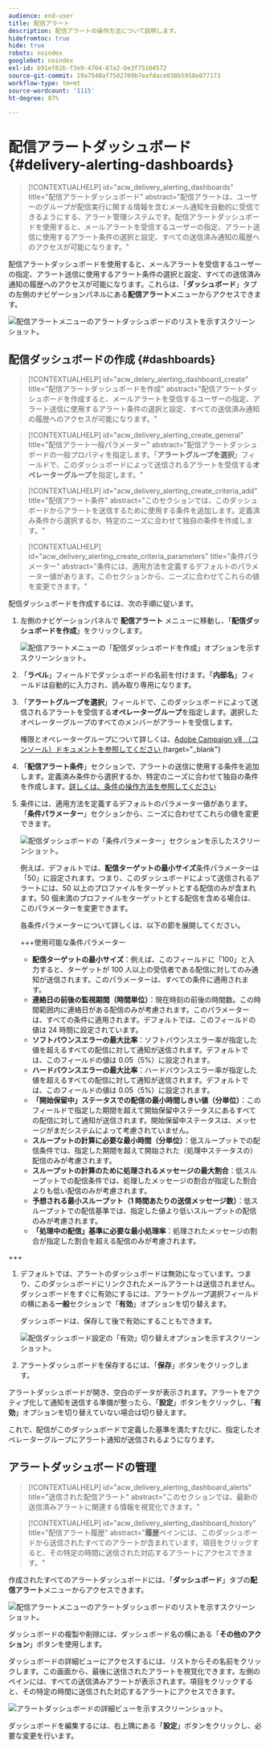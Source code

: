 ```yaml
---
audience: end-user
title: 配信アラート
description: 配信アラートの操作方法について説明します。
hidefromtoc: true
hide: true
robots: noindex
googlebot: noindex
exl-id: b91ef82b-f3e9-4704-87a2-0e3f75104572
source-git-commit: 19a7540af7502709b7eafdace038b5958e077173
workflow-type: tm+mt
source-wordcount: '1115'
ht-degree: 87%

---
```


# 配信アラートダッシュボード {#delivery-alerting-dashboards}

>[!CONTEXTUALHELP]
>id="acw_delivery_alerting_dashboards"
>title="配信アラートダッシュボード"
>abstract="配信アラートは、ユーザーのグループが配信実行に関する情報を含むメール通知を自動的に受信できるようにする、アラート管理システムです。配信アラートダッシュボードを使用すると、メールアラートを受信するユーザーの指定、アラート送信に使用するアラート条件の選択と設定、すべての送信済み通知の履歴へのアクセスが可能になります。"

配信アラートダッシュボードを使用すると、メールアラートを受信するユーザーの指定、アラート送信に使用するアラート条件の選択と設定、すべての送信済み通知の履歴へのアクセスが可能になります。これらは、「**ダッシュボード**」タブの左側のナビゲーションパネルにある&#x200B;**配信アラート**&#x200B;メニューからアクセスできます。

![ 配信アラートメニューのアラートダッシュボードのリストを示すスクリーンショット。](assets/alerting-dashboard-list.png)

## 配信ダッシュボードの作成 {#dashboards}

>[!CONTEXTUALHELP]
>id="acw_delery_alerting_dashboard_create"
>title="配信アラートダッシュボードを作成"
>abstract="配信アラートダッシュボードを作成すると、メールアラートを受信するユーザーの指定、アラート送信に使用するアラート条件の選択と設定、すべての送信済み通知の履歴へのアクセスが可能になります。"

>[!CONTEXTUALHELP]
>id="acw_delivery_alerting_create_general"
>title="配信アラート一般パラメーター"
>abstract="配信アラートダッシュボードの一般プロパティを指定します。「**アラートグループを選択**」フィールドで、このダッシュボードによって送信されるアラートを受信する&#x200B;**オペレーターグループ**&#x200B;を指定します。"

>[!CONTEXTUALHELP]
>id="acw_delivery_alerting_create_criteria_add"
>title="配信アラート条件"
>abstract="このセクションでは、このダッシュボードからアラートを送信するために使用する条件を追加します。定義済み条件から選択するか、特定のニーズに合わせて独自の条件を作成します。"

>[!CONTEXTUALHELP]
>id="acw_delivery_alerting_create_criteria_parameters"
>title="条件パラメーター"
>abstract="条件には、適用方法を定義するデフォルトのパラメーター値があります。このセクションから、ニーズに合わせてこれらの値を変更できます。"

配信ダッシュボードを作成するには、次の手順に従います。

1. 左側のナビゲーションパネルで **配信アラート** メニューに移動し、「**配信ダッシュボードを作成**」をクリックします。

   ![ 配信アラートメニューの「配信ダッシュボードを作成」オプションを示すスクリーンショット。](assets/alerting-dashboard.png)

1. 「**ラベル**」フィールドでダッシュボードの名前を付けます。「**内部名**」フィールドは自動的に入力され、読み取り専用になります。

1. 「**アラートグループを選択**」フィールドで、このダッシュボードによって送信されるアラートを受信する&#x200B;**オペレーターグループ**&#x200B;を指定します。選択したオペレーターグループのすべてのメンバーがアラートを受信します。

   権限とオペレーターグループについて詳しくは、[Adobe Campaign v8 （コンソール）ドキュメントを参照してください ](https://experienceleague.adobe.com/ja/docs/campaign/campaign-v8/admin/permissions/gs-permissions){target="_blank"}

1. 「**配信アラート条件**」セクションで、アラートの送信に使用する条件を追加します。定義済み条件から選択するか、特定のニーズに合わせて独自の条件を作成します。[詳しくは、条件の操作方法を参照してください](../msg/delivery-alerting-criteria.md)

1. 条件には、適用方法を定義するデフォルトのパラメーター値があります。 「**条件パラメーター**」セクションから、ニーズに合わせてこれらの値を変更できます。

   ![ 配信ダッシュボードの「条件パラメーター」セクションを示したスクリーンショット。](assets/alerting-criteria-parameters.png)

   例えば、デフォルトでは、**配信ターゲットの最小サイズ**&#x200B;条件パラメーターは「50」に設定されます。つまり、このダッシュボードによって送信されるアラートには、50 以上のプロファイルをターゲットとする配信のみが含まれます。50 個未満のプロファイルをターゲットとする配信を含める場合は、このパラメーターを変更できます。

   各条件パラメーターについて詳しくは、以下の節を展開してください。

   +++使用可能な条件パラメーター

   * **配信ターゲットの最小サイズ**：例えば、このフィールドに「100」と入力すると、ターゲットが 100 人以上の受信者である配信に対してのみ通知が送信されます。このパラメーターは、すべての条件に適用されます。
   * **連絡日の前後の監視期間（時間単位）**：現在時刻の前後の時間数。この時間範囲内に連絡日がある配信のみが考慮されます。このパラメーターは、すべての条件に適用されます。デフォルトでは、このフィールドの値は 24 時間に設定されています。
   * **ソフトバウンスエラーの最大比率**：ソフトバウンスエラー率が指定した値を超えるすべての配信に対して通知が送信されます。デフォルトでは、このフィールドの値は 0.05（5%）に設定されます。
   * **ハードバウンスエラーの最大比率**：ハードバウンスエラー率が指定した値を超えるすべての配信に対して通知が送信されます。デフォルトでは、このフィールドの値は 0.05（5%）に設定されます。
   * **「開始保留中」ステータスでの配信の最小時間しきい値（分単位）**：このフィールドで指定した期間を超えて開始保留中ステータスにあるすべての配信に対して通知が送信されます。開始保留中ステータスは、メッセージがまだシステムによって考慮されていません。
   * **スループットの計算に必要な最小時間（分単位）**：低スループットでの配信条件では、指定した期間を超えて開始された（処理中ステータスの）配信のみが考慮されます。
   * **スループットの計算のために処理されるメッセージの最大割合**：低スループットでの配信条件では、処理したメッセージの割合が指定した割合よりも低い配信のみが考慮されます。
   * **予想される最小スループット（1 時間あたりの送信メッセージ数）**：低スループットでの配信基準では、指定した値より低いスループットの配信のみが考慮されます。
   * **「処理中の配信」基準に必要な最小処理率**：処理されたメッセージの割合が指定した割合を超える配信のみが考慮されます。

+++

1. デフォルトでは、アラートのダッシュボードは無効になっています。つまり、このダッシュボードにリンクされたメールアラートは送信されません。ダッシュボードをすぐに有効にするには、アラートグループ選択フィールドの横にある&#x200B;**一般**&#x200B;セクションで「**有効**」オプションを切り替えます。

   ダッシュボードは、保存して後で有効にすることもできます。

   ![ 配信ダッシュボード設定の「有効」切り替えオプションを示すスクリーンショット。](assets/alerting-dashboard-enable.png)

1. アラートダッシュボードを保存するには、「**保存**」ボタンをクリックします。

アラートダッシュボードが開き、空白のデータが表示されます。アラートをアクティブ化して通知を送信する準備が整ったら、「**設定**」ボタンをクリックし、「**有効**」オプションを切り替えていない場合は切り替えます。

これで、配信がこのダッシュボードで定義した基準を満たすたびに、指定したオペレーターグループにアラート通知が送信されるようになります。

## アラートダッシュボードの管理

>[!CONTEXTUALHELP]
>id="acw_delivery_alerting_dashboard_alerts"
>title="送信された配信アラート"
>abstract="このセクションでは、最新の送信済みアラートに関連する情報を視覚化できます。"

>[!CONTEXTUALHELP]
>id="acw_delivery_alerting_dashboard_history"
>title="配信アラート履歴"
>abstract="**履歴**&#x200B;ペインには、このダッシュボードから送信されたすべてのアラートが含まれています。項目をクリックすると、その特定の時間に送信された対応するアラートにアクセスできます。"

作成されたすべてのアラートダッシュボードには、「**ダッシュボード**」タブの&#x200B;**配信アラート**&#x200B;メニューからアクセスできます。

![ 配信アラートメニューのアラートダッシュボードのリストを示すスクリーンショット。](assets/alerting-dashboard-list.png)

ダッシュボードの複製や削除には、ダッシュボード名の横にある「**その他のアクション**」ボタンを使用します。

ダッシュボードの詳細ビューにアクセスするには、リストからその名前をクリックします。この画面から、最後に送信されたアラートを視覚化できます。左側のペインには、すべての送信済みアラートが表示されます。項目をクリックすると、その特定の時間に送信された対応するアラートにアクセスできます。

![ アラートダッシュボードの詳細ビューを示すスクリーンショット。](assets/alerting-dashboard-details.png)

ダッシュボードを編集するには、右上隅にある「**設定**」ボタンをクリックし、必要な変更を行います。